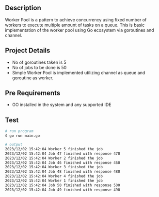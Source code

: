 ## Description

Worker Pool is a pattern to achieve concurrency using fixed number of workers to execute multiple amount of tasks on a queue. This is basic implementation of the worker pool using Go ecosystem via goroutines and channel.

## Project Details

* No of goroutines taken is 5
* No of jobs to be done is 50
* Simple Worker Pool is implemented utilizing channel as queue and goroutine as worker.

## Pre Requirements

* GO installed in the system and any supported IDE

## Test

```bash
# run program
$ go run main.go

# output
2023/12/02 15:42:04 Worker 5 finished the job
2023/12/02 15:42:04 Job 47 finished with response 470
2023/12/02 15:42:04 Worker 2 finished the job
2023/12/02 15:42:04 Job 46 finished with response 460
2023/12/02 15:42:04 Worker 3 finished the job
2023/12/02 15:42:04 Job 48 finished with response 480
2023/12/02 15:42:04 Worker 4 finished the job
2023/12/02 15:42:04 Worker 1 finished the job
2023/12/02 15:42:04 Job 50 finished with response 500
2023/12/02 15:42:04 Job 49 finished with response 490
```
